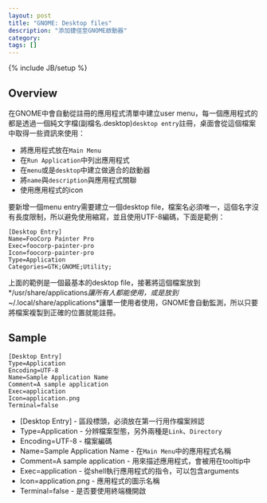 ```yaml
---
layout: post
title: "GNOME: Desktop files"
description: "添加捷徑至GNOME啟動器"
category: 
tags: []
---
```

{% include JB/setup %}

## Overview ##
在GNOME中會自動從註冊的應用程式清單中建立user menu，每一個應用程式的都是透過一個純文字檔(副檔名.desktop)`desktop entry`註冊，桌面會從這個檔案中取得一些資訊來使用：

* 將應用程式放在`Main Menu`
* 在`Run Application`中列出應用程式
* 在`menu`或是`desktop`中建立做適合的啟動器
* 將`name`與`description`與應用程式關聯
* 使用應用程式的icon

要新增一個menu entry需要建立一個desktop file，檔案名必須唯一，這個名字沒有長度限制，所以避免使用縮寫，並且使用UTF-8編碼，下面是範例：

    [Desktop Entry]
    Name=FooCorp Painter Pro
    Exec=foocorp-painter-pro
    Icon=foocorp-painter-pro
    Type=Application
    Categories=GTK;GNOME;Utility;

上面的範例是一個最基本的desktop file，接著將這個檔案放到*/usr/share/applications*讓所有人都能使用，或是放到*~/.local/share/applications*讓單一使用者使用，GNOME會自動監測，所以只要將檔案複製到正確的位置就能註冊。

## Sample

    [Desktop Entry]
    Type=Application
    Encoding=UTF-8
    Name=Sample Application Name
    Comment=A sample application
    Exec=application
    Icon=application.png
    Terminal=false

* [Desktop Entry] - 區段標頭，必須放在第一行用作檔案辨認
* Type=Application - 分辨檔案型態，另外兩種是`Link`、`Directory`
* Encoding=UTF-8 - 檔案編碼
* Name=Sample Application Name - 在`Main Menu`中的應用程式名稱
* Comment=A sample application - 用來描述應用程式，會被用在tooltip中
* Exec=application - 從shell執行應用程式的指令，可以包含arguments
* Icon=application.png - 應用程式的圖示名稱
* Terminal=false - 是否要使用終端機開啟
